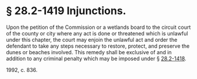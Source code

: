 # § 28.2-1419 Injunctions.

<p>Upon the petition of the Commission or a wetlands board to the circuit court of the county or city where any act is done or threatened which is unlawful under this chapter, the court may enjoin the unlawful act and order the defendant to take any steps necessary to restore, protect, and preserve the dunes or beaches involved. This remedy shall be exclusive of and in addition to any criminal penalty which may be imposed under § <a href='http://law.lis.virginia.gov/vacode/28.2-1418/'>28.2-1418</a>.</p><p>1992, c. 836.</p>